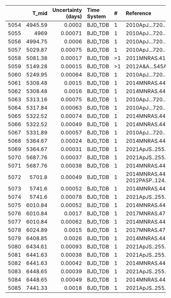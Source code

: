 |      |   T_mid |   Uncertainty (days) | Time System   | #   | Reference                                |
|-----:|--------:|---------------------:|:--------------|:----|:-----------------------------------------|
| 5054 | 4945.59 |              0.0002  | BJD_TDB       | 1   | 2010ApJ...720..337S                      |
| 5055 | 4969    |              0.00071 | BJD_TDB       | 1   | 2010ApJ...720..337S                      |
| 5056 | 4994.75 |              0.0006  | BJD_TDB       | 1   | 2010ApJ...720..337S                      |
| 5057 | 5029.87 |              0.00075 | BJD_TDB       | 1   | 2010ApJ...720..337S                      |
| 5058 | 5081.38 |              0.00017 | BJD_TDB       | >1  | 2011MNRAS.414.3023S                      |
| 5059 | 5149.28 |              0.00015 | BJD_TDB       | >1  | 2012A&A...545A..93S                      |
| 5060 | 5249.95 |              0.00064 | BJD_TDB       | 1   | 2010ApJ...720..337S                      |
| 5061 | 5308.48 |              0.0015  | BJD_TDB       | 1   | 2014MNRAS.444..776S                      |
| 5062 | 5308.48 |              0.0016  | BJD_TDB       | 1   | 2014MNRAS.444..776S                      |
| 5063 | 5313.16 |              0.00075 | BJD_TDB       | 1   | 2010ApJ...720..337S                      |
| 5064 | 5317.84 |              0.00063 | BJD_TDB       | 1   | 2010ApJ...720..337S                      |
| 5065 | 5322.52 |              0.00074 | BJD_TDB       | 1   | 2014MNRAS.444..776S                      |
| 5066 | 5322.52 |              0.00049 | BJD_TDB       | 1   | 2014MNRAS.444..776S                      |
| 5067 | 5331.89 |              0.00057 | BJD_TDB       | 1   | 2010ApJ...720..337S                      |
| 5068 | 5364.67 |              0.00024 | BJD_TDB       | 1   | 2014MNRAS.444..776S                      |
| 5069 | 5364.67 |              0.00031 | BJD_TDB       | 1   | 2021ApJS..255...15W                      |
| 5070 | 5687.76 |              0.00037 | BJD_TDB       | 1   | 2021ApJS..255...15W                      |
| 5071 | 5687.76 |              0.00038 | BJD_TDB       | 1   | 2014MNRAS.444..776S                      |
| 5072 | 5701.8  |              0.00049 | BJD_TDB       | 1   | 2014MNRAS.444..776S; 2012PASP..124..212S |
| 5073 | 5741.6  |              0.00052 | BJD_TDB       | 1   | 2014MNRAS.444..776S                      |
| 5074 | 5741.6  |              0.00078 | BJD_TDB       | 1   | 2021ApJS..255...15W                      |
| 5075 | 6010.84 |              0.00052 | BJD_TDB       | 1   | 2014MNRAS.444..776S                      |
| 5076 | 6010.84 |              0.0017  | BJD_TDB       | 1   | 2017MNRAS.472.3871T                      |
| 5077 | 6010.84 |              0.00062 | BJD_TDB       | 1   | 2014MNRAS.444..776S                      |
| 5078 | 6024.89 |              0.0015  | BJD_TDB       | 1   | 2017MNRAS.472.3871T                      |
| 5079 | 6408.85 |              0.0026  | BJD_TDB       | 1   | 2014MNRAS.444..776S                      |
| 5080 | 6434.61 |              0.00093 | BJD_TDB       | 1   | 2021ApJS..255...15W                      |
| 5081 | 6441.63 |              0.00038 | BJD_TDB       | 1   | 2021ApJS..255...15W                      |
| 5082 | 6441.63 |              0.00042 | BJD_TDB       | 1   | 2014MNRAS.444..776S                      |
| 5083 | 6448.65 |              0.00039 | BJD_TDB       | 1   | 2021ApJS..255...15W                      |
| 5084 | 6448.65 |              0.00049 | BJD_TDB       | 1   | 2014MNRAS.444..776S                      |
| 5085 | 7441.33 |              0.0018  | BJD_TDB       | 1   | 2021ApJS..255...15W                      |